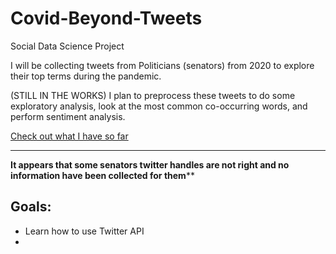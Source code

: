 # Covid-Beyond-Tweets
Social Data Science Project

I will be collecting tweets from Politicians (senators) from 2020 to explore their top terms during the pandemic. 

(STILL IN THE WORKS) I plan to preprocess these tweets to do some exploratory analysis, look at the most common co-occurring words, and perform sentiment analysis.

[Check out what I have so far](https://andreaglopez.shinyapps.io/covid-beyond-tweets/?_ga=2.133299912.739161005.1638824123-92550555.1636514235)

***

 **It appears that some senators twitter handles are not right and no information have been collected for them****



## Goals: 

* Learn how to use Twitter API
* 
